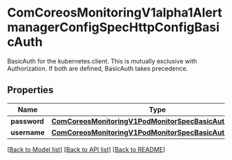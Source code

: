 # ComCoreosMonitoringV1alpha1AlertmanagerConfigSpecHttpConfigBasicAuth

BasicAuth for the kubernetes.client. This is mutually exclusive with Authorization. If both are defined, BasicAuth takes precedence.
## Properties
Name | Type | Description | Notes
------------ | ------------- | ------------- | -------------
**password** | [**ComCoreosMonitoringV1PodMonitorSpecBasicAuthPassword**](ComCoreosMonitoringV1PodMonitorSpecBasicAuthPassword.md) |  | [optional] 
**username** | [**ComCoreosMonitoringV1PodMonitorSpecBasicAuthUsername**](ComCoreosMonitoringV1PodMonitorSpecBasicAuthUsername.md) |  | [optional] 

[[Back to Model list]](../README.md#documentation-for-models) [[Back to API list]](../README.md#documentation-for-api-endpoints) [[Back to README]](../README.md)



